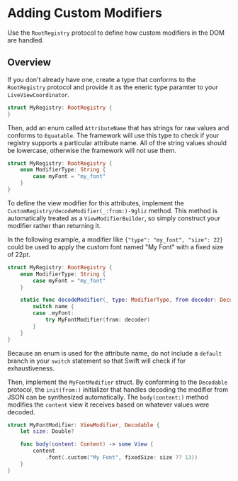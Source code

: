 # Adding Custom Modifiers

Use the ``RootRegistry`` protocol to define how custom modifiers in the DOM are handled.

## Overview

If you don't already have one, create a type that conforms to the ``RootRegistry`` protocol and provide it as the eneric type paramter to your ``LiveViewCoordinator``.

```swift
struct MyRegistry: RootRegistry {
}
```

Then, add an enum called `AttributeName` that has strings for raw values and conforms to `Equatable`. The framework will use this type to check if your registry supports a particular attribute name. All of the string values should be lowercase, otherwise the framework will not use them.

```swift
struct MyRegistry: RootRegistry {
    enum ModifierType: String {
        case myFont = "my_font"
    }
}
```

To define the view modifier for this attributes, implement the ``CustomRegistry/decodeModifier(_:from:)-9gliz`` method. This method is automatically treated as a ``ViewModifierBuilder``, so simply construct your modifier rather than returning it.

In the following example, a modifier like `{"type": "my_font", "size": 22}` could be used to apply the custom font named "My Font" with a fixed size of 22pt.

```swift
struct MyRegistry: RootRegistry {
    enum ModifierType: String {
        case myFont = "my_font"
    }

    static func decodeModifier(_ type: ModifierType, from decoder: Decoder) throws -> some ViewModifier {
        switch name {
        case .myFont:
            try MyFontModifier(from: decoder)
        }
    }
}
```

Because an enum is used for the attribute name, do not include a `default` branch in your `switch` statement so that Swift will check if for exhaustiveness.

Then, implement the `MyFontModifier` struct. By conforming to the `Decodable` protocol, the `init(from:)` initializer that handles decoding the modifier from JSON can be synthesized automatically. The `body(content:)` method modifies the `content` view it receives based on whatever values were decoded.

```swift
struct MyFontModifier: ViewModifier, Decodable {
    let size: Double?

    func body(content: Content) -> some View {
        content
            .font(.custom("My Font", fixedSize: size ?? 13))
    }
}
```
